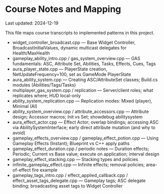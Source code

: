 # Course Notes and Mapping

Last updated: 2024-12-19

This file maps course transcripts to implemented patterns in this project.

- widget_controller_broadcast.cpp — Base Widget Controller, BroadcastInitialValues, dynamic multicast delegates for Health/MaxHealth
- gameplay_ability_intro.cpp / gas_system_overview.cpp — GAS fundamentals: ASC, Attribute Set, Abilities, Tasks, Effects, Cues, Tags
- aura_player_state.cpp — PlayerState creation, NetUpdateFrequency=100, set as GameMode PlayerState
- aura_ability_system.cpp — Creating ASC/AttributeSet classes; Build.cs modules (Abilities/Tags/Tasks)
- multiplayer_gas_system.cpp / replication — Server/client roles; what replicates where; HUD local-only
- ability_system_replication.cpp — Replication modes: Mixed (player), Minimal (AI)
- ability_system_overview.cpp / attribute_accessors.cpp — Attribute design; Accessor macros; Init vs Set; showdebug abilitysystem
- aura_effect_actor.cpp — Effect Actor; overlap bindings; accessing ASC via AbilitySystemInterface; early direct attribute mutation (and why to avoid)
- gameplay_effects_overview.cpp / gameplay_effect_potion.cpp — Using Gameplay Effects (Instant); Blueprint vs C++ apply paths
- gameplay_effect_duration.cpp / periodic notes — Duration effects; Periodic; Current vs Base value; execute on application; interval design
- gameplay_effect_stacking.cpp — Stacking types and policies
- infinite_gameplay_effect.cpp — Infinite effects; removal policies; area-of-effect fire example
- gameplay_tags_intro.cpp / effect_applied_callback.cpp / effect_asset_tags_delegate.cpp — Gameplay tags; ASC delegate binding; broadcasting asset tags to Widget Controller